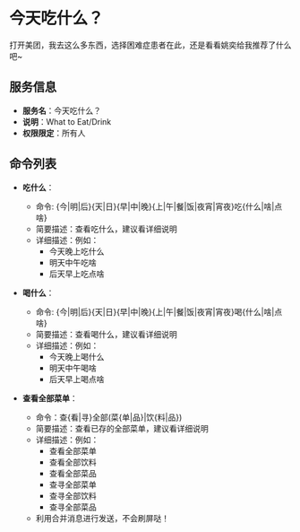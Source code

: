 # 今天吃什么？
打开美团，我去这么多东西，选择困难症患者在此，还是看看姚奕给我推荐了什么吧~


## 服务信息
- **服务名**：今天吃什么？
- **说明**：What to Eat/Drink
- **权限限定**：所有人

## 命令列表
- **吃什么**：
  - 命令: {今|明|后}{天|日}{早|中|晚}{上|午|餐|饭|夜宵|宵夜}吃{什么|啥|点啥}
  - 简要描述：查看吃什么，建议看详细说明
  - 详细描述：例如：
    - 今天晚上吃什么
    - 明天中午吃啥
    - 后天早上吃点啥

- **喝什么**：
  - 命令: {今|明|后}{天|日}{早|中|晚}{上|午|餐|饭|夜宵|宵夜}喝{什么|啥|点啥}
  - 简要描述：查看喝什么，建议看详细说明
  - 详细描述：例如：
    - 今天晚上喝什么
    - 明天中午喝啥
    - 后天早上喝点啥

- **查看全部菜单**：
  - 命令：查{看|寻}全部(菜{单|品}|饮{料|品})
  - 简要描述：查看已存的全部菜单，建议看详细说明
  - 详细描述：例如：
    - 查看全部菜单
    - 查看全部饮料
    - 查看全部菜品
    - 查寻全部菜单
    - 查寻全部饮料
    - 查寻全部菜品
  - 利用合并消息进行发送，不会刷屏哒！